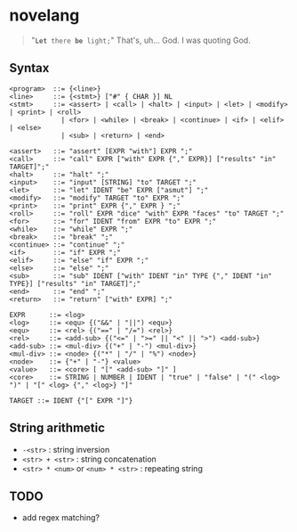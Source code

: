 # novelang

> "<code><b>Let</b> there <b>be</b> light;</code>" That's, uh... God. I was quoting God.

## Syntax

```
<program>  ::= {<line>}
<line>     ::= {<stmt>} ["#" { CHAR }] NL
<stmt>     ::= <assert> | <call> | <halt> | <input> | <let> | <modify> | <print> | <roll>
             | <for> | <while> | <break> | <continue> | <if> | <elif> | <else>
             | <sub> | <return> | <end>

<assert>   ::= "assert" [EXPR "with"] EXPR ";"
<call>     ::= "call" EXPR ["with" EXPR {"," EXPR}] ["results" "in" TARGET]";"
<halt>     ::= "halt" ";"
<input>    ::= "input" [STRING] "to" TARGET ";"
<let>      ::= "let" IDENT "be" EXPR ["asmut"] ";"
<modify>   ::= "modify" TARGET "to" EXPR ";"
<print>    ::= "print" EXPR {"," EXPR } ";"
<roll>     ::= "roll" EXPR "dice" "with" EXPR "faces" "to" TARGET ";"
<for>      ::= "for" IDENT "from" EXPR "to" EXPR ";"
<while>    ::= "while" EXPR ";"
<break>    ::= "break" ";"
<continue> ::= "continue" ";"
<if>       ::= "if" EXPR ";"
<elif>     ::= "else" "if" EXPR ";"
<else>     ::= "else" ";"
<sub>      ::= "sub" IDENT ["with" IDENT "in" TYPE {"," IDENT "in" TYPE}] ["results" "in" TARGET]";"
<end>      ::= "end" ";"
<return>   ::= "return" ["with" EXPR] ";"

EXPR      ::= <log>
<log>     ::= <equ> {("&&" | "||") <equ>}
<equ>     ::= <rel> {("==" | "/=") <rel>}
<rel>     ::= <add-sub> {("<=" | ">=" || "<" || ">") <add-sub>}
<add-sub> ::= <mul-div> {("+" | "-") <mul-div>}
<mul-div> ::= <node> {("*" | "/" | "%") <node>}
<node>    ::= {"+" | "-"} <value>
<value>   ::= <core> [ "[" <add-sub> "]" ]
<core>    ::= STRING | NUMBER | IDENT | "true" | "false" | "(" <log> ")" | "[" <log> {"," <log>} "]"

TARGET ::= IDENT {"[" EXPR "]"}
```

## String arithmetic

- `-<str>` : string inversion
- `<str> + <str>` : string concatenation
- `<str> * <num>` or `<num> * <str>` : repeating string

## TODO

- add regex matching?
